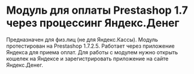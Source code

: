 # Модуль для оплаты Prestashop 1.7 через процессинг Яндекс.Денег
Предназначен для физ.лиц (не для Яндекс.Кассы).
Модуль протестирован на Prestashop 1.7.2.5.
Работает через приложение Яндекса для приема оплат.
Для работы с модулем нужно открыть кошелек на Яндексе и зарегистрировать приложение на сайте Яндекс.Денег.
